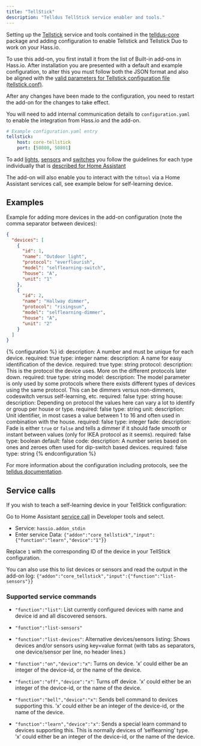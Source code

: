 ```yaml
---
title: "TellStick"
description: "Telldus TellStick service enabler and tools."
---
```


Setting up the [Tellstick](http://telldus.com) service and tools contained in the [telldus-core](http://developer.telldus.com/) package and adding configuration to enable Tellstick and Tellstick Duo to work on your Hass.io.

To use this add-on, you first install it from the list of Built-in add-ons in Hass.io.
After installation you are presented with a default and example configuration, to alter this you must follow both the JSON format and also be aligned with the [valid parameters for Tellstick configuration file (tellstick.conf)](https://developer.telldus.com/wiki/TellStick_conf).

After any changes have been made to the configuration, you need to restart the add-on for the changes to take effect.

You will need to add internal communication details to `configuration.yaml` to enable the integration from Hass.io and the add-on.

```yaml
# Example configuration.yaml entry
tellstick:
    host: core-tellstick
    port: [50800, 50801]
```

To add [lights](/components/tellstick/), [sensors](/components/tellstick/) and [switches](/components/tellstick/) you follow the guidelines for each type individually that is [described for Home Assistant](/components/tellstick/)

The add-on will also enable you to interact with the `tdtool` via a Home Assistant services call, see example below for self-learning device.

## Examples

Example for adding more devices in the add-on configuration (note the comma separator between devices):

```json
{
  "devices": [
    {
      "id": 1,
      "name": "Outdoor light",
      "protocol": "everflourish",
      "model": "selflearning-switch",
      "house": "A",
      "unit": "1"
    },
    {
      "id": 2,
      "name": "Hallway dimmer",
      "protocol": "risingsun",
      "model": "selflearning-dimmer",
      "house": "A",
      "unit": "2"
    }
  ]
}
```

{% configuration %}
id:
  description: A number and must be unique for each device.
  required: true
  type: integer
name:
  description: A name for easy identification of the device.
  required: true
  type: string
protocol:
  description: This is the protocol the device uses. More on the different protocols later down.
  required: true
  type: string
model:
  description: The model parameter is only used by some protocols where there exists different types of devices using the same protocol. This can be dimmers versus non-dimmers, codeswitch versus self-learning, etc.
  required: false
  type: string
house:
  description: Depending on protocol the values here can vary a lot to identify or group per house or type.
  required: false
  type: string
unit:
  description: Unit identifier, in most cases a value between 1 to 16 and often used in combination with the house.
  required: false
  type: integer
fade:
  description: Fade is either `true` or `false` and tells a dimmer if it should fade smooth or instant between values (only for IKEA protocol as it seems).
  required: false
  type: boolean
  default: false
code:
  description: A number series based on ones and zeroes often used for dip-switch based devices.
  required: false
  type: string
{% endconfiguration %}

For more information about the configuration including protocols, see the [telldus documentation](https://developer.telldus.com/wiki/TellStick_conf).

## Service calls

If you wish to teach a self-learning device in your TellStick configuration:

Go to Home Assistant [service call](http://hassio.local:8123/dev-service) in Developer tools and select.

- Service: `hassio.addon_stdin`
- Enter service Data:
  `{"addon":"core_tellstick","input":{"function":"learn","device":"1"}}`

Replace `1` with the corresponding ID of the device in your TellStick configuration.

You can also use this to list devices or sensors and read the output in the add-on log:
`{"addon":"core_tellstick","input":{"function":"list-sensors"}}`

### Supported service commands

- `"function":"list"`: List currently configured devices with name and device id and all discovered sensors.

- `"function":"list-sensors"`
- `"function":"list-devices"`: Alternative devices/sensors listing: Shows devices and/or sensors using key=value format (with tabs as separators, one device/sensor per line, no header lines.)

- `"function":"on","device":"x"`: Turns on device. ’x’ could either be an integer of the device-id, or the name of the device.

- `"function":"off","device":"x"`: Turns off device. ’x’ could either be an integer of the device-id, or the name of the device.

- `"function":"bell","device":"x"`: Sends bell command to devices supporting this. ’x’ could either be an integer of the device-id, or the name of the device.

- `"function":"learn","device":"x"`: Sends a special learn command to devices supporting this. This is normally devices of ’selflearning’ type. ’x’ could either be an integer of the device-id, or the name of the device.
